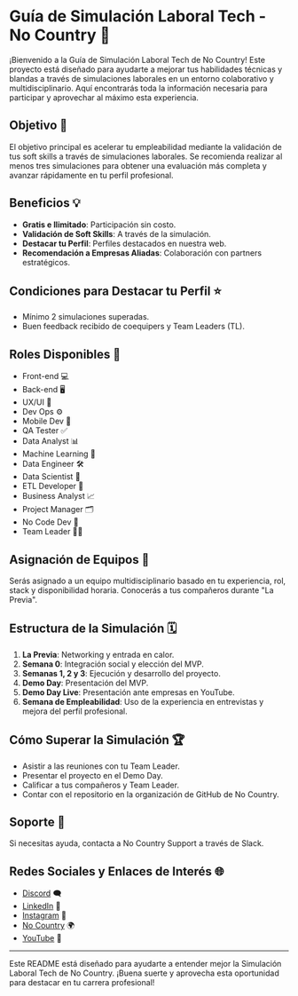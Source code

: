 # Guía de Simulación Laboral Tech - No Country 🚀

¡Bienvenido a la Guía de Simulación Laboral Tech de No Country! Este proyecto está diseñado para ayudarte a mejorar tus habilidades técnicas y blandas a través de simulaciones laborales en un entorno colaborativo y multidisciplinario. Aquí encontrarás toda la información necesaria para participar y aprovechar al máximo esta experiencia.

## Objetivo 🎯

El objetivo principal es acelerar tu empleabilidad mediante la validación de tus soft skills a través de simulaciones laborales. Se recomienda realizar al menos tres simulaciones para obtener una evaluación más completa y avanzar rápidamente en tu perfil profesional.

## Beneficios 💡

- **Gratis e Ilimitado**: Participación sin costo.
- **Validación de Soft Skills**: A través de la simulación.
- **Destacar tu Perfil**: Perfiles destacados en nuestra web.
- **Recomendación a Empresas Aliadas**: Colaboración con partners estratégicos.

## Condiciones para Destacar tu Perfil ⭐

- Mínimo 2 simulaciones superadas.
- Buen feedback recibido de coequipers y Team Leaders (TL).

## Roles Disponibles 👥

- Front-end 💻
- Back-end 🖥️
- UX/UI 🎨
- Dev Ops ⚙️
- Mobile Dev 📱
- QA Tester ✅
- Data Analyst 📊
- Machine Learning 🤖
- Data Engineer 🛠️
- Data Scientist 🔬
- ETL Developer 🔄
- Business Analyst 📈
- Project Manager 🗂️
- No Code Dev 🔧
- Team Leader 👨‍🏫

## Asignación de Equipos 🤝

Serás asignado a un equipo multidisciplinario basado en tu experiencia, rol, stack y disponibilidad horaria. Conocerás a tus compañeros durante "La Previa".

## Estructura de la Simulación 🗓️

1. **La Previa**: Networking y entrada en calor.
2. **Semana 0**: Integración social y elección del MVP.
3. **Semanas 1, 2 y 3**: Ejecución y desarrollo del proyecto.
4. **Demo Day**: Presentación del MVP.
5. **Demo Day Live**: Presentación ante empresas en YouTube.
6. **Semana de Empleabilidad**: Uso de la experiencia en entrevistas y mejora del perfil profesional.

## Cómo Superar la Simulación 🏆

- Asistir a las reuniones con tu Team Leader.
- Presentar el proyecto en el Demo Day.
- Calificar a tus compañeros y Team Leader.
- Contar con el repositorio en la organización de GitHub de No Country.

## Soporte 🔧

Si necesitas ayuda, contacta a No Country Support a través de Slack.

## Redes Sociales y Enlaces de Interés 🌐

- [Discord](http://discord.gg/5MTzmsNXvx) 🗨️
- [LinkedIn](https://www.linkedin.com/company/nocountrytalent/) 💼
- [Instagram](https://instagram.com/nocountry.tech) 📸
- [No Country](https://www.nocountry.tech/) 🌍
- [YouTube](https://www.youtube.com/@Nocountrytech) 🎥



---

Este README está diseñado para ayudarte a entender mejor la Simulación Laboral Tech de No Country. ¡Buena suerte y aprovecha esta oportunidad para destacar en tu carrera profesional!
